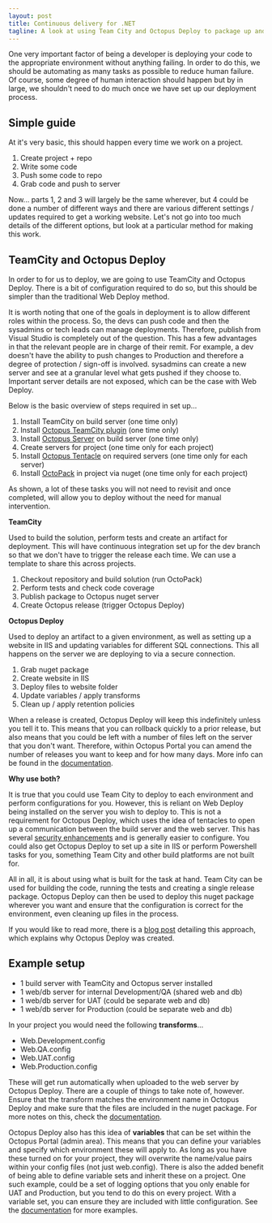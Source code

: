 ```yaml
---
layout: post
title: Continuous delivery for .NET
tagline: A look at using Team City and Octopus Deploy to package up and deploy applications.
---
```


One very important factor of being a developer is deploying your code to the appropriate environment without anything failing. In order to do this, we should be automating as many tasks as possible to reduce human failure. Of course, some degree of human interaction should happen but by in large, we shouldn't need to do much once we have set up our deployment process.

## Simple guide ##

At it's very basic, this should happen every time we work on a project. 

1. Create project + repo
2. Write some code
3. Push some code to repo
4. Grab code and push to server

Now... parts 1, 2 and 3 will largely be the same wherever, but 4 could be done a number of different ways and there are various different settings / updates required to get a working website. Let's not go into too much details of the different options, but look at a particular method for making this work.

## TeamCity and Octopus Deploy ##

In order to for us to deploy, we are going to use TeamCity and Octopus Deploy. There is a bit of configuration required to do so, but this should be simpler than the traditional Web Deploy method.

It is worth noting that one of the goals in deployment is to allow different roles within the process. So, the devs can push code and then the sysadmins or tech leads can manage deployments. Therefore, publish from Visual Studio is completely out of the question. This has a few advantages in that the relevant people are in charge of their remit. For example, a dev doesn't have the ability to push changes to Production and therefore a degree of protection / sign-off is involved. sysadmins can create a new server and see at a granular level what gets pushed if they choose to. Important server details are not exposed, which can be the case with Web Deploy.

Below is the basic overview of steps required in set up...

1. Install TeamCity on build server (one time only)
2. Install [Octopus TeamCity plugin](http://docs.octopusdeploy.com/display/OD/TeamCity) (one time only)
3. Install [Octopus Server](http://docs.octopusdeploy.com/display/OD/Installing+Octopus) on build server (one time only)
4. Create servers for project (one time only for each project)
5. Install [Octopus Tentacle](http://docs.octopusdeploy.com/display/OD/Installing+Tentacles) on required servers (one time only for each server)
6. Install [OctoPack](http://docs.octopusdeploy.com/display/OD/Using+OctoPack) in project via nuget (one time only for each project)
 
As shown, a lot of these tasks you will not need to revisit and once completed, will allow you to deploy without the need for manual intervention. 


**TeamCity**

Used to build the solution, perform tests and create an artifact for deployment. This will have continuous integration set up for the dev branch so that we don't have to trigger the release each time. We can use a template to share this across projects.

1. Checkout repository and build solution (run OctoPack)
2. Perform tests and check code coverage
3. Publish package to Octopus nuget server
4. Create Octopus release (trigger Octopus Deploy)

**Octopus Deploy**

Used to deploy an artifact to a given environment, as well as setting up a website in IIS and updating variables for different SQL connections. This all happens on the server we are deploying to via a secure connection.

1. Grab nuget package
2. Create website in IIS
3. Deploy files to website folder
4. Update variables / apply transforms
5. Clean up / apply retention policies

When a release is created, Octopus Deploy will keep this indefinitely unless you tell it to. This means that you can rollback quickly to a prior release, but also means that you could be left with a number of files left on the server that you don't want. Therefore, within Octopus Portal you can amend the number of releases you want to keep and for how many days. More info can be found in the [documentation](http://docs.octopusdeploy.com/display/OD/Retention+policies).

**Why use both?**

It is true that you could use Team City to deploy to each environment and perform configurations for you. However, this is reliant on Web Deploy being installed on the server you wish to deploy to. This is not a requirement for Octopus Deploy, which uses the idea of tentacles to open up a communication between the build server and the web server. This has several [security enhancements](http://docs.octopusdeploy.com/pages/viewpage.action?pageId=360622) and is generally easier to configure. You could also get Octopus Deploy to set up a site in IIS or perform Powershell tasks for you, something Team City and other build platforms are not built for. 

All in all, it is about using what is built for the task at hand. Team City can be used for building the code, running the tests and creating a single release package. Octopus Deploy can then be used to deploy this nuget package wherever you want and ensure that the configuration is correct for the environment, even cleaning up files in the process.

If you would like to read more, there is a [blog post](http://octopusdeploy.com/blog/octopus-vs-build-server) detailing this approach, which explains why Octopus Deploy was created.

## Example setup ##

- 1 build server with TeamCity and Octopus server installed
- 1 web/db server for internal Development/QA (shared web and db)
- 1 web/db server for UAT (could be separate web and db)
- 1 web/db server for Production (could be separate web and db)

In your project you would need the following **transforms**...

- Web.Development.config
- Web.QA.config
- Web.UAT.config
- Web.Production.config

These will get run automatically when uploaded to the web server by Octopus Deploy. There are a couple of things to take note of, however. Ensure that the transform matches the environment name in Octopus Deploy and make sure that the files are included in the nuget package. For more notes on this, check the [documentation](http://docs.octopusdeploy.com/display/OD/Configuration+files).

Octopus Deploy also has this idea of **variables** that can be set within the Octopus Portal (admin area). This means that you can define your variables and specify which environment these will apply to. As long as you have these turned on for your project, they will overwrite the name/value pairs within your config files (not just web.config). There is also the added benefit of being able to define variable sets and inherit these on a project. One such example, could be a set of logging options that you only enable for UAT and Production, but you tend to do this on every project. With a variable set, you can ensure they are included with little configuration. See the [documentation](http://docs.octopusdeploy.com/display/OD/Variables) for more examples.
